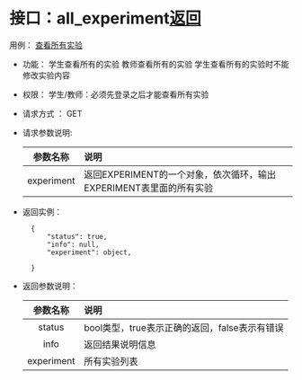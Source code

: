 
# 接口：all_experiment[返回](../README.md)
用例： [查看所有实验](../用例/查看所有实验.md)

- 功能：
    学生查看所有的实验
    教师查看所有的实验
    学生查看所有的实验时不能修改实验内容
    
- 权限：
    学生/教师：必须先登录之后才能查看所有实验   
    


- 请求方式 ：
    GET
      
- 请求参数说明:        

  |参数名称|说明|
  |:---------:|:--------------------------------------------------------|      
  |experiment|返回EXPERIMENT的一个对象，依次循环，输出EXPERIMENT表里面的所有实验|
  
- 返回实例：

        {         
            "status": true,
            "info": null,
            "experiment": object,
            
        }
 
- 返回参数说明：    
 
  |参数名称|说明|
  |:---------:|:--------------------------------------------------------|      
  |status|bool类型，true表示正确的返回，false表示有错误|
  |info|返回结果说明信息|
  |experiment|所有实验列表|
  
